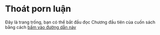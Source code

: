 # Thoát porn luận
Đây là trang trống, bạn có thể bắt đầu đọc Chương đầu tiên của cuốn sách bằng cách [bấm vào đường dẫn này](index.md)
